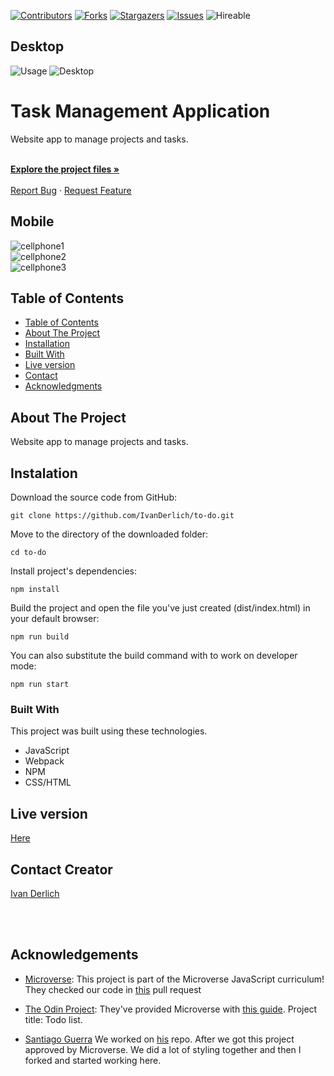 <!--
*** Thanks for checking out this README Template. If you have a suggestion that would
*** make this better, please fork the repo and create a pull request or simply open
*** an issue with the tag "enhancement".
*** Thanks again! Now go create something AMAZING! :D
-->

<!-- PROJECT SHIELDS -->
<!--
*** I'm using markdown "reference style" links for readability.
*** Reference links are enclosed in brackets [ ] instead of parentheses ( ).
*** See the bottom of this document for the declaration of the reference variables
*** for contributors-url, forks-url, etc. This is an optional, concise syntax you may use.
*** https://www.markdownguide.org/basic-syntax/#reference-style-links
-->
[![Contributors][contributors-shield]][contributors-url]
[![Forks][forks-shield]][forks-url]
[![Stargazers][stars-shield]][stars-url]
[![Issues][issues-shield]][issues-url]
![Hireable](https://cdn.rawgit.com/hiendv/hireable/master/styles/default/yes.svg)

<!-- PROJECT LOGO -->
<!-- <br />
<p align="center">
  <a href="#">
    <img src="img/mLogo.png" alt="Logo" width="80" height="80">
  </a> -->
<!-- PROJECT LOGO-->

## Desktop

![Usage](docs/Usage.gif)
![Desktop](./docs/Desktop.png)

# Task Management Application

  <p align="center">

  Website app to manage projects and tasks.
    
  <br />
  <a href="https://github.com/IvanDerlich/to-do"><strong>Explore the project files »</strong></a>
  <br />
  <br />
  <a href="https://github.com/IvanDerlich/to-do/issues">Report Bug</a>
  ·
  <a href="https://github.com/IvanDerlich/to-do/issues">Request Feature</a>
  </p>
</p>

## Mobile

![cellphone1](./docs/cellphone1.png)<br>
![cellphone2](./docs/cellphone2.png)<br>
![cellphone3](./docs/cellphone3.png)


<!-- TABLE OF CONTENTS -->
## Table of Contents

  - [Table of Contents](#table-of-contents)
  - [About The Project](#about-the-project)
  - [Installation](#installation)
  - [Built With](#built-with)
  - [Live version](#live-version)
  - [Contact](#contact)
  - [Acknowledgments](#acknowledgements)

<!-- ABOUT THE PROJECT -->
## About The Project

  Website app to manage projects and tasks. 

<!-- ABOUT THE PROJECT -->

## Instalation

Download the source code from GitHub:

    git clone https://github.com/IvanDerlich/to-do.git  
  
  Move to the directory of the downloaded folder:

    cd to-do
  
  Install project's dependencies:

    npm install

  Build the project and open the file you've just created (dist/index.html) in your default browser:

    npm run build

  You can also substitute the build command with to work on developer mode:

    npm run start  
  

### Built With
This project was built using these technologies.
* JavaScript
* Webpack
* NPM
* CSS/HTML

<!-- LIVE VERSION -->
## Live version

[Here](https://ivanderlich.github.io/to-do)

<!-- CONTACT -->
## Contact Creator

[Ivan Derlich](https://www.ivanderlich.com)

<br />
<br />

<!-- ACKNOWLEDGEMENTS -->
## Acknowledgements
* [Microverse](https://www.microverse.org/):   This project is part of the Microverse JavaScript curriculum! They checked our code in [this](https://github.com/SantiagoGuerra/to-do/pull/1) pull request
* [The Odin Project](https://www.theodinproject.com/): They've provided Microverse with [this guide](https://www.theodinproject.com/courses/javascript/lessons/todo-list). Project title: Todo list.
  
* [Santiago Guerra](https://github.com/SantiagoGuerra)
We worked on [his](https://github.com/santiagoguerra/to-do) repo. After we got this project approved by Microverse. We did a lot of styling together and then I forked and started working here. 


<!-- MARKDOWN LINKS & IMAGES -->
<!-- https://www.markdownguide.org/basic-syntax/#reference-style-links -->
[contributors-shield]: https://img.shields.io/github/contributors/SantiagoGuerra/to-do.svg?style=flat-square
[contributors-url]: https://github.com/SantiagoGuerra/to-do/graphs/contributors
[forks-shield]: https://img.shields.io/github/forks/SantiagoGuerra/to-do.svg?style=flat-square
[forks-url]: https://github.com/SantiagoGuerra/to-do/network/members
[stars-shield]: https://img.shields.io/github/stars/SantiagoGuerra/to-do.svg?style=flat-square
[stars-url]: https://github.com/SantiagoGuerra/to-do/stargazers
[issues-shield]: https://img.shields.io/github/issues/SantiagoGuerra/to-do.svg?style=flat-square
[issues-url]: https://github.com/SantiagoGuerra/to-do/issues
[product-screenshot]: img/screenshot.PNG
